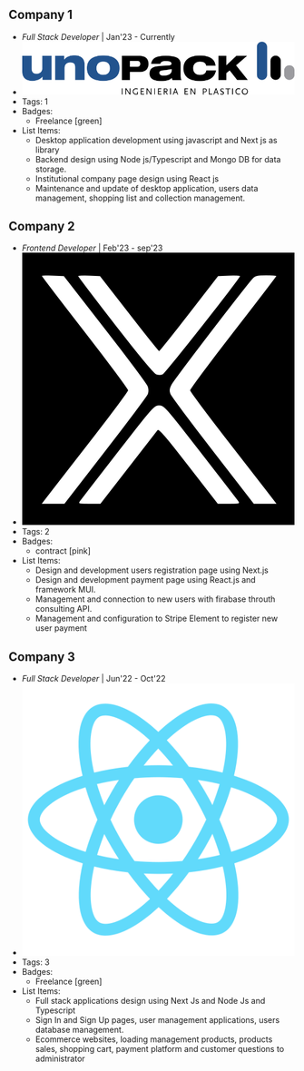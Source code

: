## Company 1
- *Full Stack Developer* | Jan'23 - Currently
- ![logo512](assets/logo-unopack.svg)
- Tags: 1
- Badges:
  - Freelance [green]
- List Items:
  - Desktop application development using javascript and Next js as library
  - Backend design using Node js/Typescript and Mongo DB for data storage.
  - Institutional company page design using React js
  - Maintenance and update of desktop application, users data management,
shopping list and collection management.


## Company 2
- *Frontend Developer* | Feb'23 - sep'23
- ![logo512](assets/xkal.svg)
- Tags: 2
- Badges:
  - contract [pink]
- List Items:
  - Design and development users registration page using Next.js
  - Design and development payment page using React.js and framework MUI.
  - Management and connection to new users with firabase throuth consulting API.
  - Management and configuration to Stripe Element to register new user payment


## Company 3
- *Full Stack Developer* | Jun'22 - Oct'22
- ![logo512](assets/logo512.png)
- Tags: 3
- Badges:
  - Freelance [green]
- List Items:
  - Full stack applications design using Next Js and Node Js and Typescript
  - Sign In and Sign Up pages, user management applications, users database management. 
  - Ecommerce websites, loading management products, products sales, shopping cart, payment platform and customer questions to administrator